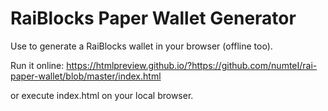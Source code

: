 # RaiBlocks Paper Wallet Generator

Use to generate a RaiBlocks wallet in your browser (offline too).


Run it online: https://htmlpreview.github.io/?https://github.com/numteI/rai-paper-wallet/blob/master/index.html

or execute index.html on your local browser.
